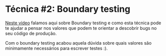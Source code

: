# Técnica #2: Boundary testing

[Neste vídeo](https://youtu.be/byc0zvNp4Hk) falamos aqui sobre Boundary testing e como esta técnica pode te ajudar a pensar nos valores que podem te orientar a descobrir bugs no seu código de produção.

Com o boundary testing acabou aquela dúvida sobre quais valores são minimamente necessários para escrever testes :).
